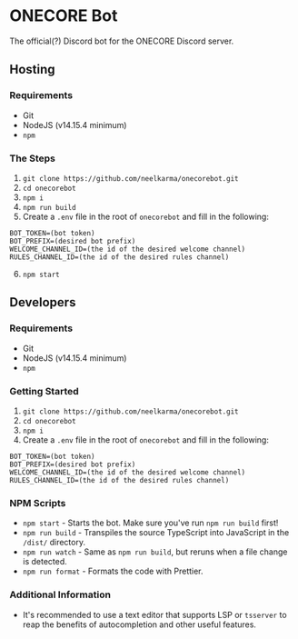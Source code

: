 # ONECORE Bot
The official(?) Discord bot for the ONECORE Discord server.

## Hosting
### Requirements
- Git
- NodeJS (v14.15.4 minimum)
- `npm`
### The Steps
1. `git clone https://github.com/neelkarma/onecorebot.git`
2. `cd onecorebot`
3. `npm i`
4. `npm run build`
5. Create a `.env` file in the root of `onecorebot` and fill in the following:
```
BOT_TOKEN=(bot token)
BOT_PREFIX=(desired bot prefix)
WELCOME_CHANNEL_ID=(the id of the desired welcome channel)
RULES_CHANNEL_ID=(the id of the desired rules channel)
```
6. `npm start`

## Developers
### Requirements
- Git
- NodeJS (v14.15.4 minimum)
- `npm`
### Getting Started
1. `git clone https://github.com/neelkarma/onecorebot.git`
2. `cd onecorebot`
3. `npm i`
4. Create a `.env` file in the root of `onecorebot` and fill in the following:
```
BOT_TOKEN=(bot token)
BOT_PREFIX=(desired bot prefix)
WELCOME_CHANNEL_ID=(the id of the desired welcome channel)
RULES_CHANNEL_ID=(the id of the desired rules channel)
```
### NPM Scripts
- `npm start` - Starts the bot. Make sure you've run `npm run build` first!
- `npm run build` - Transpiles the source TypeScript into JavaScript in the `/dist/` directory.
- `npm run watch` - Same as `npm run build`, but reruns when a file change is detected.
- `npm run format` - Formats the code with Prettier.
### Additional Information
- It's recommended to use a text editor that supports LSP or `tsserver` to reap the benefits of autocompletion and other useful features.
